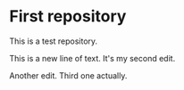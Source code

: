 # First repository
This is a test repository.

This is a new line of text. It's my second edit.

Another edit. Third one actually.

